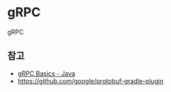 # gRPC

gRPC

## 참고

- [gRPC Basics - Java](https://grpc.io/docs/tutorials/basic/java/)
- https://github.com/google/protobuf-gradle-plugin